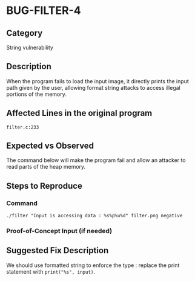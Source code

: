 # BUG-FILTER-4
## Category
String vulnerability

## Description
When the program fails to load the input image, it directly prints the input path given by the user, allowing format string attacks to access illegal portions of the memory.


## Affected Lines in the original program
`filter.c:233`

## Expected vs Observed
The command below will make the program fail and allow an attacker to read parts of the heap memory.

## Steps to Reproduce

### Command
```
./filter "Input is accessing data : %s%p%u%d" filter.png negative
```
### Proof-of-Concept Input (if needed)

## Suggested Fix Description
We should use formatted string to enforce the type : replace the print statement with `print("%s", input)`.